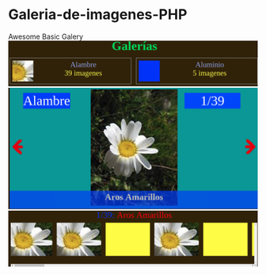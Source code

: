# Galeria-de-imagenes-PHP
Awesome Basic Galery
![Prev](prev/1.png)
![Prev](prev/2.png)
![Prev](prev/3.png)

